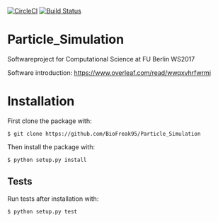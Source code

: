 [![CircleCI](https://circleci.com/gh/BioFreak95/Particle_Simulation/tree/master.svg?style=svg)](https://circleci.com/gh/BioFreak95/Particle_Simulation/tree/master)
[![Build Status](https://travis-ci.org/BioFreak95/Particle_Simulation.svg?branch=master)](https://travis-ci.org/BioFreak95/Particle_Simulation)
# Particle_Simulation
Softwareproject for Computational Science at FU Berlin WS2017

Software introduction: https://www.overleaf.com/read/wwqxvhrfwrmj


# Installation
First clone the package with:
```
$ git clone https://github.com/BioFreak95/Particle_Simulation

```
Then install the package with:
```
$ python setup.py install
```


## Tests
Run tests after installation with:
```
$ python setup.py test
```

